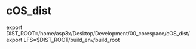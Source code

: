 # cOS_dist

export DIST_ROOT=/home/asp3x/Desktop/Development/00_corespace/cOS_dist/
export LFS=$DIST_ROOT/build_env/build_root
